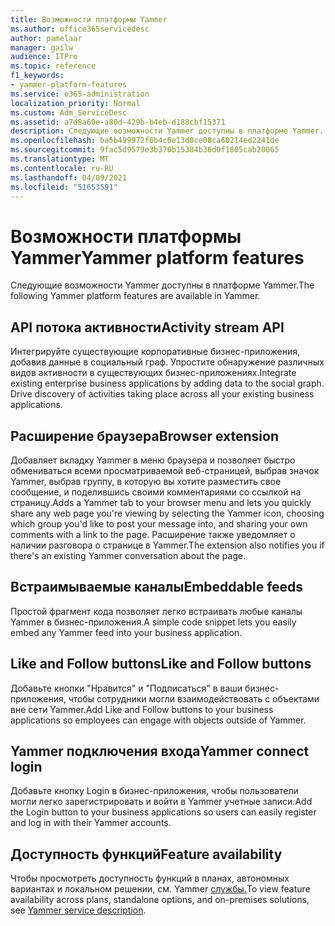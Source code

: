 ```yaml
---
title: Возможности платформы Yammer
ms.author: office365servicedesc
author: pamelaar
manager: gailw
audience: ITPro
ms.topic: reference
f1_keywords:
- yammer-platform-features
ms.service: o365-administration
localization_priority: Normal
ms.custom: Adm_ServiceDesc
ms.assetid: a7d8a60e-a80d-429b-b4eb-d188cbf15371
description: Следующие возможности Yammer доступны в платформе Yammer.
ms.openlocfilehash: ba5b499972f6b4c6e13d0ce08ca60214ed2241de
ms.sourcegitcommit: 9fac5d9579e3b370b15384b36d0f1805cab20065
ms.translationtype: MT
ms.contentlocale: ru-RU
ms.lasthandoff: 04/09/2021
ms.locfileid: "51653591"
---
```

# <a name="yammer-platform-features"></a><span data-ttu-id="2b92e-103">Возможности платформы Yammer</span><span class="sxs-lookup"><span data-stu-id="2b92e-103">Yammer platform features</span></span>

<span data-ttu-id="2b92e-104">Следующие возможности Yammer доступны в платформе Yammer.</span><span class="sxs-lookup"><span data-stu-id="2b92e-104">The following Yammer platform features are available in Yammer.</span></span>
 
## <a name="activity-stream-api"></a><span data-ttu-id="2b92e-105">API потока активности</span><span class="sxs-lookup"><span data-stu-id="2b92e-105">Activity stream API</span></span>

<span data-ttu-id="2b92e-p101">Интегрируйте существующие корпоративные бизнес-приложения, добавив данные в социальный граф. Упростите обнаружение различных видов активности в существующих бизнес-приложениях.</span><span class="sxs-lookup"><span data-stu-id="2b92e-p101">Integrate existing enterprise business applications by adding data to the social graph. Drive discovery of activities taking place across all your existing business applications.</span></span>
  
## <a name="browser-extension"></a><span data-ttu-id="2b92e-108">Расширение браузера</span><span class="sxs-lookup"><span data-stu-id="2b92e-108">Browser extension</span></span>

<span data-ttu-id="2b92e-109">Добавляет вкладку Yammer в меню браузера и позволяет быстро обмениваться всеми просматриваемой веб-страницей, выбрав значок Yammer, выбрав группу, в которую вы хотите разместить свое сообщение, и поделившись своими комментариями со ссылкой на страницу.</span><span class="sxs-lookup"><span data-stu-id="2b92e-109">Adds a Yammer tab to your browser menu and lets you quickly share any web page you're viewing by selecting the Yammer icon, choosing which group you'd like to post your message into, and sharing your own comments with a link to the page.</span></span> <span data-ttu-id="2b92e-110">Расширение также уведомляет о наличии разговора о странице в Yammer.</span><span class="sxs-lookup"><span data-stu-id="2b92e-110">The extension also notifies you if there's an existing Yammer conversation about the page.</span></span> 

## <a name="embeddable-feeds"></a><span data-ttu-id="2b92e-111">Встраимываемые каналы</span><span class="sxs-lookup"><span data-stu-id="2b92e-111">Embeddable feeds</span></span>

<span data-ttu-id="2b92e-112">Простой фрагмент кода позволяет легко встраивать любые каналы Yammer в бизнес-приложения.</span><span class="sxs-lookup"><span data-stu-id="2b92e-112">A simple code snippet lets you easily embed any Yammer feed into your business application.</span></span>
  
## <a name="like-and-follow-buttons"></a><span data-ttu-id="2b92e-113">Like and Follow buttons</span><span class="sxs-lookup"><span data-stu-id="2b92e-113">Like and Follow buttons</span></span>

<span data-ttu-id="2b92e-114">Добавьте кнопки "Нравится" и "Подписаться" в ваши бизнес-приложения, чтобы сотрудники могли взаимодействовать с объектами вне сети Yammer.</span><span class="sxs-lookup"><span data-stu-id="2b92e-114">Add Like and Follow buttons to your business applications so employees can engage with objects outside of Yammer.</span></span>
  
## <a name="yammer-connect-login"></a><span data-ttu-id="2b92e-115">Yammer подключения входа</span><span class="sxs-lookup"><span data-stu-id="2b92e-115">Yammer connect login</span></span>

<span data-ttu-id="2b92e-116">Добавьте кнопку Login в бизнес-приложения, чтобы пользователи могли легко зарегистрировать и войти в Yammer учетные записи.</span><span class="sxs-lookup"><span data-stu-id="2b92e-116">Add the Login button to your business applications so users can easily register and log in with their Yammer accounts.</span></span>

## <a name="feature-availability"></a><span data-ttu-id="2b92e-117">Доступность функций</span><span class="sxs-lookup"><span data-stu-id="2b92e-117">Feature availability</span></span>

<span data-ttu-id="2b92e-118">Чтобы просмотреть доступность функций в планах, автономных вариантах и локальном решении, см. Yammer [службы.](yammer-service-description.md)</span><span class="sxs-lookup"><span data-stu-id="2b92e-118">To view feature availability across plans, standalone options, and on-premises solutions, see [Yammer service description](yammer-service-description.md).</span></span>
  


